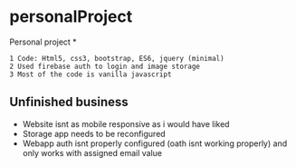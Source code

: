 # personalProject

Personal project
* 
```
1 Code: Html5, css3, bootstrap, ES6, jquery (minimal)
2 Used firebase auth to login and image storage
3 Most of the code is vanilla javascript
```

## Unfinished business
* Website isnt as mobile responsive as i would have liked
* Storage app needs to be reconfigured
* Webapp auth isnt properly configured (oath isnt working properly) and only works with assigned email value
